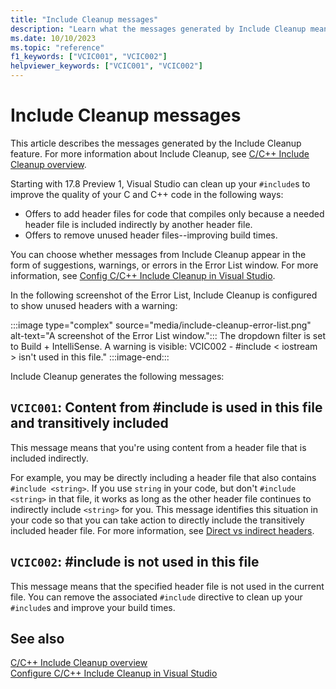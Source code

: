 ```yaml
---
title: "Include Cleanup messages"
description: "Learn what the messages generated by Include Cleanup mean."
ms.date: 10/10/2023
ms.topic: "reference"
f1_keywords: ["VCIC001", "VCIC002"]
helpviewer_keywords: ["VCIC001", "VCIC002"]
---
```

# Include Cleanup messages

This article describes the messages generated by the Include Cleanup feature. For more information about Include Cleanup, see [C/C++ Include Cleanup overview](include-cleanup-overview.md).

Starting with 17.8 Preview 1, Visual Studio can clean up your `#include`s to improve the quality of your C and C++ code in the following ways:

- Offers to add header files for code that compiles only because a needed header file is included indirectly by another header file.
- Offers to remove unused header files--improving build times.

You can choose whether messages from Include Cleanup appear in the form of suggestions, warnings, or errors in the Error List window. For more information, see [Config C/C++ Include Cleanup in Visual Studio](include-cleanup-config.md).

In the following screenshot of the Error List, Include Cleanup is configured to show unused headers with a warning:

:::image type="complex" source="media/include-cleanup-error-list.png" alt-text="A screenshot of the Error List window.":::
The dropdown filter is set to Build + IntelliSense. A warning is visible: VCIC002 - #include < iostream > isn't used in this file."
:::image-end:::

Include Cleanup generates the following messages:

## `VCIC001`: Content from #include is used in this file and transitively included

This message means that you're using content from a header file that is included indirectly.

For example, you may be directly including a header file that also contains `#include <string>`. If you use `string` in your code, but don't `#include <string>` in that file, it works as long as the other header file continues to indirectly include `<string>` for you. This message identifies this situation in your code so that you can take action to directly include the transitively included header file. For more information, see [Direct vs indirect headers](include-cleanup-overview.md#direct-vs-indirect-headers).

## `VCIC002`: #include is not used in this file

This message means that the specified header file is not used in the current file. You can remove the associated `#include` directive to clean up your `#include`s and improve your build times.

## See also

[C/C++ Include Cleanup overview](include-cleanup-overview.md)\
[Configure C/C++ Include Cleanup in Visual Studio](include-cleanup-config.md)